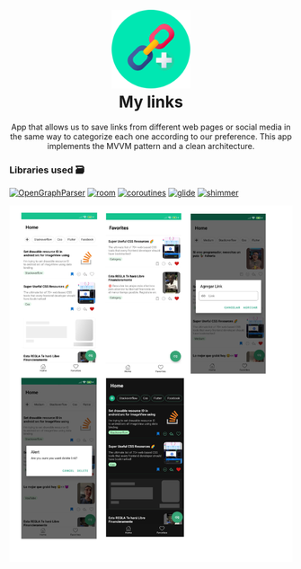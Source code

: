 
<h1 align="center">
  <br>
  <a href="http://www.amitmerchant.com/electron-markdownify"><img src="icon_app_link.png" alt="Markdownify" width="140"></a>
  <br>
  My links
  <br>
</h1>


<p align="center"> App that allows us to save links from different web pages or social media in the same way to categorize each one according to our preference. This app implements the MVVM pattern and a clean architecture. </p>

### Libraries used :card_file_box:
[![OpenGraphParser](https://img.shields.io/badge/OpenGraphParser-2.5.5-brightgreen?&logoColor=while&style=flat-square)](https://github.com/Priyansh-Kedia/OpenGraphParser)
[![room](https://img.shields.io/badge/room-2.4.3-blueviolet?&logoColor=while&style=flat-square)](https://developer.android.com/jetpack/androidx/releases/room)
[![coroutines](https://img.shields.io/badge/coroutines-1.6.4-green?&logoColor=while&style=flat-square)](https://developer.android.com/kotlin/coroutines)
[![glide](https://img.shields.io/badge/glide-4.14.2-orange?&logoColor=while&style=flat-square)](https://github.com/bumptech/glide)
[![shimmer](https://img.shields.io/badge/shimmer-0.5.0-blue?&logoColor=while&style=flat-square)](https://facebook.github.io/shimmer-android/)



<img src="app_screen.png" alt="Markdownify" width="700">


